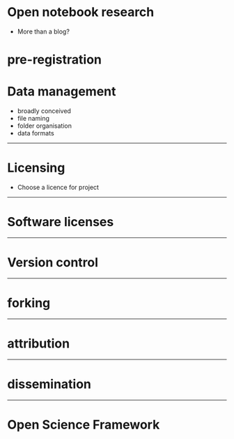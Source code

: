 # Open notebook research

- More than a blog?

# pre-registration

# Data management
- broadly conceived
- file naming
- folder organisation
- data formats

---

# Licensing
- Choose a licence for project

---
# Software licenses

---

# Version control

---
# forking

---

# attribution

---

# dissemination

---

# Open Science Framework
